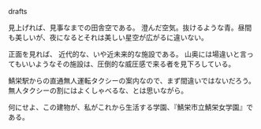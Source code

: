 drafts 

見上げれば、見事なまでの田舎空である。
澄んだ空気。抜けるような青。昼間も美しいが、夜になるとそれは美しい星空が広がるに違いない。

正面を見れば、
近代的な、いや近未来的な施設である。
山奥には場違いと言ってもいいようなその施設は、圧倒的な威圧感で来る者を見下ろしている。


鯖栄駅からの直通無人運転タクシーの案内なので、まず間違いではないだろう。
無人タクシーの割にはよくしゃべるな、とは思いながら。

何にせよ、この建物が、私がこれから生活する学園、『鯖栄市立鯖栄女学園』である。

